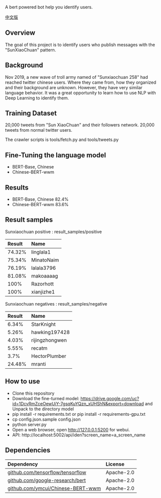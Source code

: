 A bert powered bot help you identify users.

[中文版](https://github.com/virushuo/harley_the_bot/blob/master/README_cn.md)

## Overview

The goal of this project is to identify users who publish messages with the "SunXiaoChuan" pattern.

## Background

Nov 2019, a new wave of troll army named of "Sunxiaochuan 258" had reached twitter chinese users. Where they came from, how they organized and their background are unknown. However, they have very similar language behavior. It was a great opportunity to learn how to use NLP with Deep Learning to identify them.

## Training Dataset

20,000 tweets from "Sun XiaoChuan" and their followers network.
20,000 tweets from normal twitter users.

The crawler scripts is tools/fetch.py and tools/tweets.py

## Fine-Tuning the language model

* BERT-Base, Chinese 
* Chinese-BERT-wwm

## Results

* BERT-Base, Chinese 82.4%
* Chinese-BERT-wwm 83.6% 

## Result samples

Sunxiaochuan positive : result_samples/positive

 | Result | Name |
 | :----- | :--- |
 | 74.32% | linglala1 |
 | 75.34% | MinatoNaim |
 | 76.19% | lalala3796 |
 | 81.08% | makoaaaag |
 | 100% | Razorhott |
 | 100% | xianjizhe1 |

Sunxiaochuan negatives : result_samples/negative

 | Result | Name |
 | :----- | :--- |
 | 6.34% | StarKnight |
 | 5.26% | hawking197428 |
 | 4.03% | rijingzhongwen |
 | 5.55% | recatm |
 | 3.7% | HectorPlumber |
 | 24.48% | mranti |

## How to use

* Clone this repository
* Download the fine-turned model: https://drive.google.com/uc?id=1DcvRmZceOewUiY-7gsqKuYQzn_xUHShN&export=download and Unpack to the directory model
* pip install -r requirements.txt or  pip install -r requirements-gpu.txt
* cp config.json.sample config.json
* python server.py
* Open a web browser, open http://127.0.0.1:5200 for webui.
* API: http://localhost:5002/api/iden?screen_name=a_screen_name 


## Dependencies 

 | Dependency  | License |
 | :------------- | :------------- |
 | [github.com/tensorflow/tensorflow](https://github.com/tensorflow/tensorflow) |  Apache-2.0 |
 | [github.com/google-research/bert](https://github.com/google-research/bert) | Apache-2.0 |
 | [github.com/ymcui/Chinese-BERT-wwm](https://github.com/ymcui/Chinese-BERT-wwm) | Apache-2.0 |
